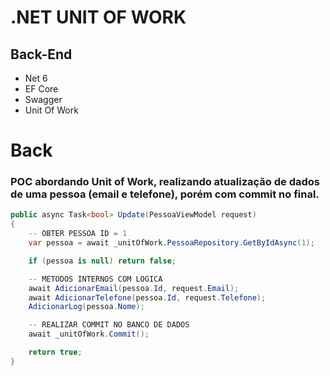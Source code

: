 # .NET UNIT OF WORK

## Back-End

- Net 6
- EF Core
- Swagger
- Unit Of Work

#

# Back

### POC abordando Unit of Work, realizando atualização de dados de uma pessoa (email e telefone), porém com commit no final.

```c#
public async Task<bool> Update(PessoaViewModel request)
{
    -- OBTER PESSOA ID = 1
    var pessoa = await _unitOfWork.PessoaRepository.GetByIdAsync(1);

    if (pessoa is null) return false;

    -- METODOS INTERNOS COM LOGICA
    await AdicionarEmail(pessoa.Id, request.Email);
    await AdicionarTelefone(pessoa.Id, request.Telefone);
    AdicionarLog(pessoa.Nome);

    -- REALIZAR COMMIT NO BANCO DE DADOS
    await _unitOfWork.Commit();

    return true;
}
```
